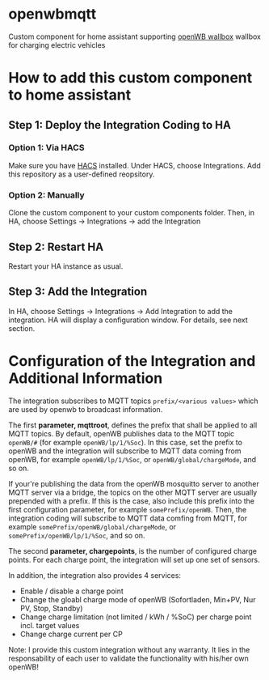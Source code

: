 # openwbmqtt
Custom component for home assistant supporting [openWB wallbox](https://openwb.de/main/) wallbox for charging electric vehicles

# How to add this custom component to home assistant

## Step 1: Deploy the Integration Coding to HA
### Option 1: Via HACS
Make sure you have [HACS](https://github.com/hacs/integration) installed. Under HACS, choose Integrations. Add this repository as a user-defined reopsitory.

### Option 2: Manually
Clone the custom component to your custom components folder. Then, in HA, choose Settings -> Integrations -> add the Integration

## Step 2: Restart HA
Restart your HA instance as usual.

## Step 3: Add the Integration
In HA, choose Settings -> Integrations -> Add Integration to add the integration. HA will display a configuration window. For details, see next section.

# Configuration of the Integration and Additional Information
The integration subscribes to MQTT topics `prefix/<various values>` which are used by openwb to broadcast information.

The first **parameter, mqttroot**, defines the prefix that shall be applied to all MQTT topics. By default, openWB publishes data to the MQTT topic `openWB/#` (for example `openWB/lp/1/%Soc`). In this case, set the prefix to openWB and the integration will subscribe to MQTT data coming from openWB, for example `openWB/lp/1/%Soc`, or `openWB/global/chargeMode`, and so on.
  
If your're publishing the data from the openWB mosquitto server to another MQTT server via a bridge, the topics on the other MQTT server are usually prepended with a prefix. If this is the case, also include this prefix into the first configuration parameter, for example `somePrefix/openWB`. Then, the integration coding will subscribe to MQTT data comfing from MQTT, for example `somePrefix/openWB/global/chargeMode`, or `somePrefix/openWB/lp/1/%Soc`, and so on.

The second **parameter, chargepoints**, is the number of configured charge points. For each charge point, the integration will set up one set of sensors.

In addition, the integration also provides 4 services:
- Enable / disable a charge point
- Change the gloabl charge mode of openWB (Sofortladen, Min+PV, Nur PV, Stop, Standby)
- Change charge limitation (not limited / kWh / %SoC) per charge point incl. target values
- Change charge current per CP

Note: I provide this custom integration without any warranty. It lies in the responsability of each user to validate the functionality with his/her own openWB!
